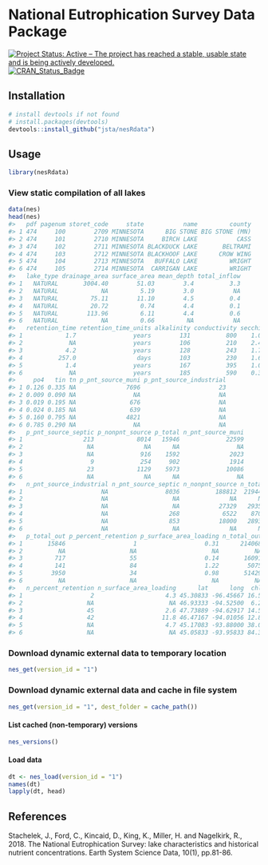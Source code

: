 
<!-- README.md is generated from README.Rmd. Please edit that file -->
National Eutrophication Survey Data Package
===========================================

[![Project Status: Active – The project has reached a stable, usable state and is being actively developed.](http://www.repostatus.org/badges/latest/active.svg)](http://www.repostatus.org/#active) [![CRAN\_Status\_Badge](http://www.r-pkg.org/badges/version/nesRdata)](https://cran.r-project.org/package=nesRdata)

Installation
------------

``` r
# install devtools if not found
# install.packages(devtools)
devtools::install_github("jsta/nesRdata")
```

Usage
-----

``` r
library(nesRdata)
```

### View static compilation of all lakes

``` r
data(nes)
head(nes)
#>   pdf pagenum storet_code     state           name         county
#> 1 474     100        2709 MINNESOTA      BIG STONE BIG STONE (MN)
#> 2 474     101        2710 MINNESOTA     BIRCH LAKE           CASS
#> 3 474     102        2711 MINNESOTA BLACKDUCK LAKE       BELTRAMI
#> 4 474     103        2712 MINNESOTA BLACKHOOF LAKE      CROW WING
#> 5 474     104        2713 MINNESOTA   BUFFALO LAKE         WRIGHT
#> 6 474     105        2714 MINNESOTA  CARRIGAN LAKE         WRIGHT
#>   lake_type drainage_area surface_area mean_depth total_inflow
#> 1   NATURAL       3004.40        51.03        3.4          3.3
#> 2   NATURAL            NA         5.19        3.0           NA
#> 3   NATURAL         75.11        11.10        4.5          0.4
#> 4   NATURAL         20.72         0.74        4.4          0.1
#> 5   NATURAL        113.96         6.11        4.4          0.6
#> 6   NATURAL            NA         0.66         NA           NA
#>   retention_time retention_time_units alkalinity conductivity secchi    tp
#> 1            1.7                years        131          800    1.0 0.159
#> 2             NA                years        106          210    2.4 0.019
#> 3            4.2                years        128          243    1.7 0.038
#> 4          257.0                 days        103          230    1.6 0.043
#> 5            1.4                years        167          395    1.0 0.209
#> 6             NA                years        185          590    0.3 1.215
#>     po4   tin tn p_pnt_source_muni p_pnt_source_industrial
#> 1 0.126 0.335 NA              7696                      23
#> 2 0.009 0.090 NA                NA                      NA
#> 3 0.019 0.195 NA               676                      NA
#> 4 0.024 0.185 NA               639                      NA
#> 5 0.160 0.795 NA              4821                      NA
#> 6 0.785 0.290 NA                NA                      NA
#>   p_pnt_source_septic p_nonpnt_source p_total n_pnt_source_muni
#> 1                 213            8014   15946             22599
#> 2                  NA              NA      NA                NA
#> 3                  NA             916    1592              2023
#> 4                   9             254     902              1914
#> 5                  23            1129    5973             10086
#> 6                  NA              NA      NA                NA
#>   n_pnt_source_industrial n_pnt_source_septic n_nonpnt_source n_total
#> 1                      NA                8036          188812  219447
#> 2                      NA                  NA              NA      NA
#> 3                      NA                  NA           27329   29351
#> 4                      NA                 268            6522    8703
#> 5                      NA                 853           18000   28939
#> 6                      NA                  NA              NA      NA
#>   p_total_out p_percent_retention p_surface_area_loading n_total_out
#> 1       15846                   1                   0.31      214068
#> 2          NA                  NA                     NA          NA
#> 3         717                  55                   0.14       16091
#> 4         141                  84                   1.22        5075
#> 5        3950                  34                   0.98       51429
#> 6          NA                  NA                     NA          NA
#>   n_percent_retention n_surface_area_loading      lat      long  chl
#> 1                   2                    4.3 45.30833 -96.45667 16.5
#> 2                  NA                     NA 46.93333 -94.52500  6.2
#> 3                  45                    2.6 47.73889 -94.62917 14.5
#> 4                  42                   11.8 46.47167 -94.01056 12.8
#> 5                  NA                    4.7 45.17083 -93.88000 38.0
#> 6                  NA                     NA 45.05833 -93.95833 84.3
```

### Download dynamic external data to temporary location

``` r
nes_get(version_id = "1")
```

### Download dynamic external data and cache in file system

``` r
nes_get(version_id = "1", dest_folder = cache_path())
```

#### List cached (non-temporary) versions

``` r
nes_versions()
```

#### Load data

``` r
dt <- nes_load(version_id = "1")
names(dt)
lapply(dt, head)
```

References
----------

Stachelek, J., Ford, C., Kincaid, D., King, K., Miller, H. and Nagelkirk, R., 2018. The National Eutrophication Survey: lake characteristics and historical nutrient concentrations. Earth System Science Data, 10(1), pp.81-86.
